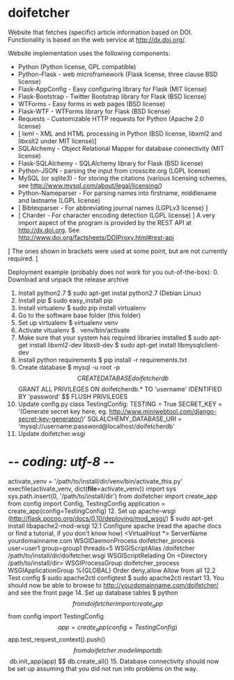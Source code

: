 doifetcher
==========

Website that fetches (specific) article information based on DOI.
Functionality is based on the web service at http://dx.doi.org/.

Website implementation uses the following components:
 * Python (Python license, GPL compatible)
 * Python-Flask - web microframework (Flask license, three clause BSD license)
 * Flask-AppConfig - Easy configuring library for Flask (MIT license)
 * Flask-Bootstrap - Twitter Bootstrap library for Flask (BSD license)
 * WTForms - Easy forms in web pages (BSD license)
 * Flask-WTF - WTForms library for Flask (BSD license)
 * Requests - Customizable HTTP requests for Python (Apache 2.0 license)
 * [ lxml - XML and HTML processing in Python (BSD license, libxml2 and libxslt2 under MIT license)]
 * SQLAlchemy - Object Relational Mapper for database connectivity (MIT license) 
 * Flask-SQLAlchemy - SQLAlchemy library for Flask (BSD license)
 * Python-JSON - parsing the input from crosscite.org (LGPL license)
 * MySQL (or sqlite3) - for storing the citations (various licensing schemes, see http://www.mysql.com/about/legal/licensing/)
 * Python-Nameparser - For parsing names into firstname, middlename and lastname (LGPL license)
 * [ Bibtexparser - For abbreviating journal names (LGPLv3 license) ]
 * [ Charder - For character encoding detection (LGPL license) ]
A very import aspect of the program is provided by the REST API at http://dx.doi.org. See http://www.doi.org/factsheets/DOIProxy.html#rest-api

[ The ones shown in brackets were used at some point, but are not currently required. ]

Deployment example (probably does not work for you out-of-the-box):
0. Download and unpack the release archive
1. Install python2.7
 $ sudo apt-get instal python2.7 (Debian Linux)
2. Install pip
 $ sudo easy_install pip
3. Install virtualenv
 $ sudo pip install virtualenv
4. Go to the software base folder (this folder)
5. Set up virtualenv
 $ virtualenv venv
6. Activate vitualenv
 $ . venv/bin/activate
7. Make sure that your system has required libraries installed
 $ sudo apt-get install libxml2-dev libxslt-dev
 $ sudo apt-get install libmysqlclient-dev
8. Install python requirements
 $ pip install -r requirements.txt
9. Create database
 $ mysql -u root -p
  $$ CREATE DATABASE doifetcherdb
  $$ GRANT ALL PRIVILEGES ON doifetcherdb.* TO 'username' IDENTIFIED BY 'password'
  $$ FLUSH PRIVILEGES
10. Update config.py
  class TestingConfig:
    TESTING = True
    SECRET_KEY = '(Generate secret key here, eg. http://www.miniwebtool.com/django-secret-key-generator/)'
    SQLALCHEMY_DATABASE_URI = 'mysql://username:password@localhost/doifetcherdb'
11. Update doifetcher.wsgi
  # -*- coding: utf-8 -*-
  activate_venv = '/path/to/install/dir/venv/bin/activate_this.py'
  execfile(activate_venv, dict(__file__=activate_venv))
  import sys
  sys.path.insert(0, '/path/to/install/dir')
  from doifetcher import create_app
  from config import Config, TestingConfig
  application = create_app(config=TestingConfig)
12. Set up apache-wsgi (http://flask.pocoo.org/docs/0.10/deploying/mod_wsgi/)
 $ sudo apt-get install libapache2-mod-wsgi
 12.1 Configure apache (read the apache docs or find a tutorial, if you don't know how)
  <VirtualHost *>
    ServerName yourdomainname.com
    WSGIDaemonProcess doifetcher_process user=user1 group=group1 threads=5
    WSGIScriptAlias /doifetcher /path/to/install/dir/doifetcher.wsgi
    WSGIScriptRelading On
    <Directory /path/to/install/dir>
      WSGIProcessGroup doifetcher_process
      WSGIApplicationGroup %{GLOBAL}
      Order deny,allow
      Allow from all
    </Directory>
  </VirtualHost>
 12.2 Test config
  $ sudo apache2ctl configtest
  $ sudo apache2ctl restart
13. You should now be able to browse to http://yourdomainname.com/doifetcher/ and see the front page
14. Set up database tables
 $ python
  $$ from doifetcher import create_app
  $$ from config import TestingConfig
  $$ app = create_app(config=TestingConfig)
  $$ app.test_request_context().push()
  $$ from doifetcher.model import db
  $$ db.init_app(app)
  $$ db.create_all()
15. Database connectivity should now be set up assuming that you did not run into problems on the way.
